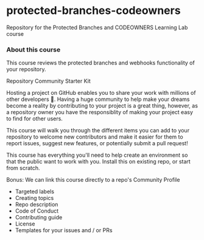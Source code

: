 # protected-branches-codeowners
Repository for the Protected Branches and CODEOWNERS Learning Lab course


### About this course

This course reviews the protected branches and webhooks functionality of your repository.

Repository Community Starter Kit

Hosting a project on GitHub enables you to share your work with millions of other developers :tada:. Having a huge community to help make your dreams become a reality by contributing to your project is a great thing, however, as a repository owner you have the responsiblity of making your project easy to find for other users. 

This course will walk you through the different items you can add to your repository to welcome new contributors and make it easier for them to report issues, suggest new features, or potentially submit a pull request! 

This course has everything you'll need to help create an environment so that the public want to work with you. Install this on existing repo, or start from scratch. 

Bonus: We can link this course directly to a repo's Community Profile

- Targeted labels
- Creating topics
- Repo description
- Code of Conduct
- Contributing guide
- License 
- Templates for your issues and / or PRs